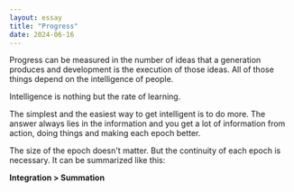 ```yaml
---
layout: essay
title: "Progress"
date: 2024-06-16
---
```




Progress can be measured in the number of ideas that a generation produces and development is
the execution of those ideas. All of those things depend on the intelligence of people.


Intelligence is nothing but the rate of learning.


The simplest and the easiest way to get intelligent is to do more. The answer always lies in the information and you get a lot of information from action, doing things and making each epoch better.



The size of the epoch doesn't matter. But the continuity of each epoch is necessary. It can be summarized like this:

**Integration > Summation**
